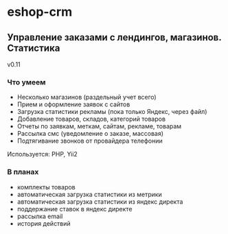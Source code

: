 # eshop-crm
## Управлениe заказами с лендингов, магазинов. Статистика
v0.11
### Что умеем
* Несколько магазинов (раздельный учет всего)  
* Прием и оформление заявок с сайтов   
* Загрузка статистики рекламы (пока только Яндекс, через файл)  
* Добавление товаров, складов, категорий товаров  
* Отчеты по заявкам, меткам, сайтам, рекламе, товарам 
* Рассылка смс (уведомление о заказе, массовая)
* Подтягивание звонков от провайдера телефонии

Используется: PHP, Yii2

### В планах
* комплекты товаров  
* автоматическая загрузка статистики из метрики  
* автоматическая загрузка статистики из яндекс директа  
* поддержание ставок в яндекс директе
* рассылка email
* история действий
